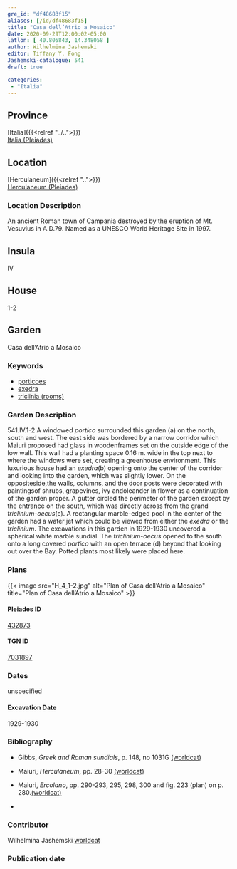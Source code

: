 ```yaml
---
gre_id: "df48683f15"
aliases: [/id/df48683f15]
title: "Casa dell’Atrio a Mosaico"
date: 2020-09-29T12:00:02-05:00
latlon: [ 40.805843, 14.348058 ]
author: Wilhelmina Jashemski
editor: Tiffany Y. Fong
Jashemski-catalogue: 541
draft: true

categories:
 - "Italia"
---
```


## Province

[Italia]({{<relref "../..">}}) \
[Italia (Pleiades)](https://pleiades.stoa.org/places/1052)


## Location

 [Herculaneum]({{<relref "..">}}) \
 [Herculaneum (Pleiades)](https://pleiades.stoa.org/places/432873)


### Location Description
An ancient Roman town of Campania destroyed by the eruption of Mt. Vesuvius in A.D.79. Named as a UNESCO World Heritage Site in 1997.

## Insula
IV

## House
1-2

## Garden
Casa dell’Atrio a Mosaico

### Keywords
- [porticoes](http://vocab.getty.edu/page/aat/300004145)
- [exedra](http://vocab.getty.edu/page/aat/300004014)
- [triclinia (rooms)](http://vocab.getty.edu/page/aat/300004359)

### Garden Description
541.IV.1-2
A windowed *portico* surrounded this garden (a) on the north, south and west. The east side was bordered by a narrow corridor which Maiuri proposed had glass in woodenframes set on the outside edge of the low wall.  This wall had a planting space 0.16 m. wide in the top next to where the windows were set, creating a greenhouse environment.  This luxurious house had an *exedra*(b) opening onto the center of the corridor and looking into the garden, which was slightly lower. On the oppositeside,the walls, columns, and the door posts were decorated with paintingsof shrubs, grapevines, ivy andoleander in flower as a continuation of the garden proper. A gutter circled the perimeter of the garden except by the entrance on the south, which was directly across from the grand *triclinium-oecus*(c). A rectangular marble-edged pool in the center of the garden had a water jet which could be viewed from either the *exedra* or the *triclinium*.  The excavations in this garden in 1929-1930 uncovered a spherical white marble sundial. The *triclinium-oecus* opened to the south onto a long covered *portico* with an open terrace (d) beyond that looking out over the Bay. Potted plants most likely were placed here.
<!--### Maps-->

<!--
OLD WAY (DO NOT USE)
![alt_text](../../images/image_name.ext)
*CAPTION*

NEW WAY ↓↓↓↓
{{< image src="../image_name.ext" alt="ALT_TEXT" title="CAPTION" >}}
-->

### Plans
{{< image src="H_4_1-2.jpg" alt="Plan of Casa dell’Atrio a Mosaico" title="Plan of Casa dell’Atrio a Mosaico" >}}


<!--### Images-->

#### Pleiades ID
[432873](https://pleiades.stoa.org/places/432873)

#### TGN ID
[7031897](http://vocab.getty.edu/page/tgn/7031897)


### Dates

unspecified

#### Excavation Date

1929-1930

### Bibliography

- Gibbs, *Greek and Roman sundials*, p. 148, no 1031G [(worldcat)](http://www.worldcat.org/oclc/185685966)
- Maiuri, *Herculaneum*, pp. 28-30 [(worldcat)](http://www.worldcat.org/oclc/1107784297)
- Maiuri, *Ercolano*, pp. 290-293, 295, 298, 300 and fig. 223 (plan) on p. 280.[(worldcat)](http://www.worldcat.org/oclc/490581395)

-
<!--#### Periodo ID-->

<!-- [PERIODO_ID](https://pleiades.stoa.org/places/PLEIADES_ID) -->

### Contributor

Wilhelmina Jashemski [worldcat](http://worldcat.org/identities/lccn-n80037970/)

### Publication date



<!--### Related articles-->

<!-- Links to other related articles. Leave blank for now -->
